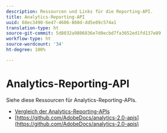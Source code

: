 ```yaml
---
description: Ressourcen und Links für die Reporting-API.
title: Analytics-Reporting-API
uuid: 68ec3490-6e47-4606-860d-dd5e89c574a1
translation-type: ht
source-git-commit: 5d8032a9806836e7d0ecbd7fa3652ed1fd137e89
workflow-type: ht
source-wordcount: '34'
ht-degree: 100%

---
```



# Analytics-Reporting-API

Siehe diese Ressourcen für Analytics-Reporting-APIs.

* [Vergleich der Analytics-Reporting-APIs](api-comparison.md)
* [https://github.com/AdobeDocs/analytics-2.0-apis](https://github.com/AdobeDocs/analytics-2.0-apis)
